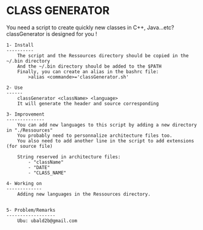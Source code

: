 CLASS GENERATOR
===============

You need a script to create quickly new classes in C++, Java...etc?
classGenerator is designed for you !

	1- Install
	----------
		The script and the Ressources directory should be copied in the ~/.bin directory
		And the ~/.bin directory should be added to the $PATH
		Finally, you can create an alias in the bashrc file:
			>alias <commande>='classGenerator.sh'
			
	2- Use
	------
		classGenerator <className> <language>
		It will generate the header and source corresponding
		
	3- Improvement
	--------------
		You can add new languages to this script by adding a new directory in "./Ressources"
		You probably need to personnalize architecture files too.
		You also need to add another line in the script to add extensions (for source file)
		
		String reserved in architecture files:
			- "className"
			- "DATE"
			- "CLASS_NAME"
			
	4- Working on
	-------------
		Adding new languages in the Ressources directory.
		
		
	5- Problem/Remarks
	------------------
		Ubu: ubald2b@gmail.com
